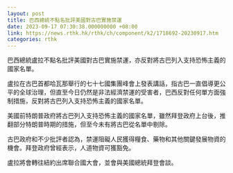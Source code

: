 ```yaml
---
layout: post
title: 巴西總統不點名批評美國對古巴實施禁運
date: 2023-09-17 07:30:38.000000000 +08:00
link: https://news.rthk.hk/rthk/ch/component/k2/1718692-20230917.htm
categories: rthk
---
```


巴西總統盧拉不點名批評美國對古巴實施禁運，亦反對將古巴列入支持恐怖主義的國家名單。

盧拉在古巴首都哈瓦那舉行的七十七國集團峰會上發表講話，指古巴一直倡導更公平的全球治理，但直至今日仍然是非法經濟禁運的受害者，巴西反對任何單方面強制措施，反對將古巴列入支持恐怖主義的國家名單。

美國前特朗普政府將古巴列入支持恐怖主義的國家名單，雖然拜登政府上台後，推翻部分特朗普時期的措施，但至今未有將古巴從名單中剔除。

古巴政府和不少批評者認為，禁運阻礙人民獲得糧食、藥物和其他關鍵發展物資的機會。拜登政府曾經表示，人道物資可獲豁免。

盧拉將會轉往紐約出席聯合國大會，並會與美國總統拜登會談。
